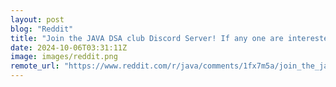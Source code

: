 ```yaml
---
layout: post
blog: "Reddit"
title: "Join the JAVA DSA club Discord Server! If any one are interested"
date: 2024-10-06T03:31:11Z
image: images/reddit.png
remote_url: "https://www.reddit.com/r/java/comments/1fx7m5a/join_the_java_dsa_club_discord_server_if_any_one/"
---
```

